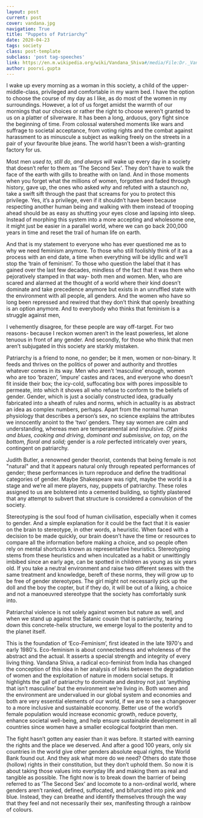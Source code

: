 ```yaml
---
layout: post
current: post
cover: vandana.jpg
navigation: True
title: "Puppets of Patriarchy"
date: 2020-04-23
tags: society
class: post-template
subclass: 'post tag-speeches'
link: https://en.m.wikipedia.org/wiki/Vandana_Shiva#/media/File:Dr._Vandana_Shiva_DS.jpg
author: poorvi.gupta
---
```

I wake up every morning as a woman in this society, a child of the upper-middle-class, privileged and comfortable in my warm bed. I have the option to choose the course of my day as I like, as do most of the women in my surroundings. However, a lot of us forget amidst the warmth of our mornings that our choices or rather the right to choose weren’t granted to us on a platter of silverware. It has been a long, arduous, gory fight since the beginning of time. From colossal watershed moments like wars and suffrage to societal acceptance, from voting rights and the combat against harassment to as minuscule a subject as walking freely on the streets in a pair of your favourite blue jeans. The world hasn’t been a wish-granting factory for us.

  

Most men *used to, still do, and always will* wake up every day in a society that doesn’t refer to them as ‘The Second Sex'. They don’t have to walk the face of the earth with gills to breathe with on land. And in those moments when you forget what the millions of women, forgotten and faded through history, gave up, the ones who asked *why* and refuted with a staunch *no*, take a swift sift through the past that screams for you to protect this privilege. Yes, it’s a privilege, even if it shouldn’t have been because respecting another human being and walking with them instead of trooping ahead should be as easy as shutting your eyes close and lapsing into sleep. Instead of morphing this system into a more accepting and wholesome one, it might just be easier in a parallel world, where we can go back 200,000 years in time and reset the trail of human life on earth.

  

And that is my statement to everyone who has ever questioned me as to why we need feminism anymore. To those who still foolishly think of it as a process with an end date, a time when everything will be idyllic and we’ll stop the ‘train of feminism’. To those who question the label that it has gained over the last few decades, mindless of the fact that it was them who pejoratively stamped in that way- both men and women. Men, who are scared and alarmed at the thought of a world where their kind doesn’t dominate and take precedence anymore but exists in an unruffled state with the environment with all people, all genders. And the women who have so long been repressed and rewired that they don’t think that openly breathing is an option anymore. And to everybody who thinks that feminism is a struggle against men,

I vehemently disagree, for these people are way off-target. For two reasons- because I reckon women aren’t in the least powerless, let alone tenuous in front of any gender. And secondly, for those who think that men aren’t subjugated in this society are starkly mistaken.

  

Patriarchy is a friend to none, no gender; be it men, women or non-binary. It feeds and thrives on the politics of power and authority and throttles whatever comes in its way. Men who aren’t ‘masculine’ enough, women who are too ‘brazen’, ‘impure’ castes and races, and everyone who doesn’t fit inside their box; the icy-cold, suffocating box with pores impossible to permeate, into which it shoves all who refuse to conform to the beliefs of gender. Gender, which is just a socially constructed idea, gradually fabricated into a sheath of rules and norms, which in actuality is as abstract an idea as complex numbers, perhaps. Apart from the normal human physiology that describes a person’s sex, no science explains the attributes we innocently anoint to the ‘two’ genders. They say women are calm and understanding, whereas men are temperamental and impulsive. *Of pinks and blues, cooking and driving, dominant and submissive, on top, on the bottom, floral and solid;* gender is a *role* perfected intricately over years, contingent on patriarchy.

  

Judith Butler, a renowned gender theorist, contends that being female is not "natural" and that it appears natural only through repeated performances of gender; these performances in turn reproduce and define the traditional categories of gender. Maybe Shakespeare was right, maybe the world is a stage and we’re all mere players, nay, puppets of patriarchy. These roles assigned to us are bolstered into a cemented building, so tightly plastered that any attempt to subvert that structure is considered a convulsion of the society.

  

Stereotyping is the soul food of human civilisation, especially when it comes to gender. And a simple explanation for it could be the fact that it is easier on the brain to stereotype, in other words, a heuristic. When faced with a decision to be made quickly, our brain doesn’t have the time or resources to compare all the information before making a choice, and so people often rely on mental shortcuts known as representative heuristics. Stereotyping stems from these heuristics and when inculcated as a habit or unwittingly imbibed since an early age, can be spotted in children as young as six years old. If you take a neutral environment and raise two different sexes with the same treatment and knowledge, bereft of these norms, they will grow up to be free of gender stereotypes. The girl might not necessarily pick up the doll and the boy the copter, but if they do, it will be out of a liking, a choice and not a manoeuvred stereotype that the society has comfortably sunk into.

  

Patriarchal violence is not solely against women but nature as well, and when we stand up against the Satanic cousin that is patriarchy, tearing down this concrete-helix structure, we emerge loyal to the posterity and to the planet itself.

  

This is the foundation of ‘Eco-Feminism’, first ideated in the late 1970's and early 1980's. Eco-feminism is about connectedness and wholeness of the abstract and the actual. It asserts a special strength and integrity of every living thing. Vandana Shiva, a radical eco-feminist from India has changed the conception of this idea in her analysis of links between the degradation of women and the exploitation of nature in modern social setups. It highlights the gall of patriarchy to dominate and destroy not just ‘anything that isn’t masculine’ but the environment we’re living in. Both women and the environment are undervalued in our global system and economies and both are very essential elements of our world, if we are to see a changeover to a more inclusive and sustainable economy. Better use of the world’s female population would increase economic growth, reduce poverty, enhance societal well-being, and help ensure sustainable development in all countries since women have a smaller ecological footprint than men.

  

The fight hasn’t gotten any easier than it was before. It started with earning the rights and the place we deserved. And after a good 100 years, only six countries in the world give other genders absolute equal rights, the World Bank found out. And they ask what more do we need? Others do state those (hollow) rights in their constitution, but they don’t uphold them. So now it is about taking those values into everyday life and making them as real and tangible as possible. The fight now is to break down the barrier of being referred to as ‘The Second Sex’ and locomote to a non-ordinal world, where genders aren’t ranked, defined, suffocated, and bifurcated into pink and blue. Instead, they can breathe and identify themselves through the way that they feel and not necessarily their sex, manifesting through a rainbow of colours.
